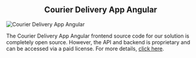 <h2 style="text-align:center">Courier Delivery App Angular </h2>

![Courier Delivery App Angular](https://admin.ninjascode.com/) 

The Courier Delivery App Angular frontend source code for our solution is completely open source. However, the API and backend is proprietary and can be accessed via a paid license. For more details, <a href="https://enatega.com/?utm_source=github&utm_medium=repo&utm_campaign=lambert-courier-delivery-app-angular" target="_blank">click here</a>.
